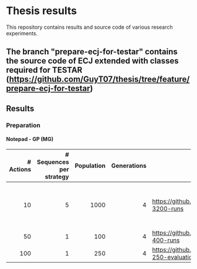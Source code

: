 # Thesis results

This repository contains results and source code of various research experiments.

## The branch "prepare-ecj-for-testar" contains the source code of ECJ extended with classes required for TESTAR (https://github.com/GuyT07/thesis/tree/feature/prepare-ecj-for-testar)

## Results

### Preparation

#### Notepad - GP (MG)

| # Actions | # Sequences per strategy | Population | Generations | Url | Reason |
| ---------:| ------------------------:| ----------:| -----------:| ----|--------|
| 10 | 5 | 1000 | 4 | https://github.com/GuyT07/thesis/tree/preparation/notepad-3200-runs | stopped run prematurely (had to work on VM)|
| 50 | 1 | 100 | 4 | https://github.com/GuyT07/thesis/tree/preparation/notepad-400-runs | Completed |
| 100 | 1 | 250 | 4 | https://github.com/GuyT07/thesis/tree/preparation/notepad-250-evaluations-4-generations | Completed |

 
